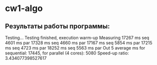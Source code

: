 # cw1-algo
## Результаты работы программы:
Testing...
Testing finished, execution warm-up
Measuring
17267 ms seq
4601 ms par
17328 ms seq
4660 ms par
17167 ms seq
5854 ms par
17215 ms seq
4723 ms par
18252 ms seq
5563 ms par
Out 5 average ms for sequential: 17445, for parallel (4 cores): 5080
Speed-up ratio: 3.434077398527617
